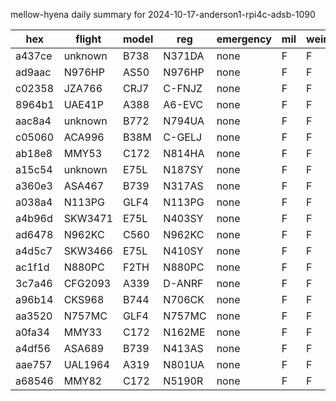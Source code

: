 mellow-hyena daily summary for 2024-10-17-anderson1-rpi4c-adsb-1090

|hex|flight|model|reg|emergency|mil|weirdo|
|--|--|--|--|--|--|--|
|a437ce|unknown|B738|N371DA|none|F|F|
|ad9aac|N976HP|AS50|N976HP|none|F|F|
|c02358|JZA766|CRJ7|C-FNJZ|none|F|F|
|8964b1|UAE41P|A388|A6-EVC|none|F|F|
|aac8a4|unknown|B772|N794UA|none|F|F|
|c05060|ACA996|B38M|C-GELJ|none|F|F|
|ab18e8|MMY53|C172|N814HA|none|F|F|
|a15c54|unknown|E75L|N187SY|none|F|F|
|a360e3|ASA467|B739|N317AS|none|F|F|
|a038a4|N113PG|GLF4|N113PG|none|F|F|
|a4b96d|SKW3471|E75L|N403SY|none|F|F|
|ad6478|N962KC|C560|N962KC|none|F|F|
|a4d5c7|SKW3466|E75L|N410SY|none|F|F|
|ac1f1d|N880PC|F2TH|N880PC|none|F|F|
|3c7a46|CFG2093|A339|D-ANRF|none|F|F|
|a96b14|CKS968|B744|N706CK|none|F|F|
|aa3520|N757MC|GLF4|N757MC|none|F|F|
|a0fa34|MMY33|C172|N162ME|none|F|F|
|a4df56|ASA689|B739|N413AS|none|F|F|
|aae757|UAL1964|A319|N801UA|none|F|F|
|a68546|MMY82|C172|N5190R|none|F|F|
